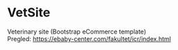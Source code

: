 # VetSite
Veterinary site (Bootstrap eCommerce template) <br>
 Pregled: <a href="http://ebaby-center.com/fakultet/icr/index.html" target="_blank">https://ebaby-center.com/fakultet/icr/index.html</a>
 

